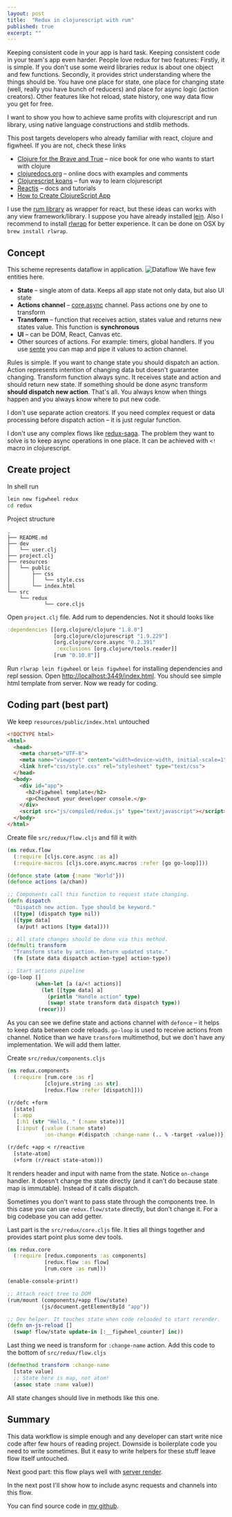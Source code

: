 ```yaml
---
layout: post
title:  "Redux in clojurescript with rum"
published: true
excerpt: ""
---
```


Keeping consistent code in your app is hard task. Keeping consistent code in your team's app even harder. People love redux for two features:
Firstly, it is simple. If you don't use some weird libraries redux is about one object and few functions.
Secondly, it provides strict understanding where the things should be. You have one place for state, one place for changing state (well, really you have bunch of reducers) and place for async logic (action creators).
Other features like hot reload, state history, one way data flow you get for free.

I want to show you how to achieve same profits with clojurescript and run library, using native language constructions and stdlib methods.

This post targets developers who already familiar with react, clojure and figwheel. If you are not, check these links

* [Clojure for the Brave and True](http://www.braveclojure.com/) – nice book for one who wants to start with clojure
* [clojuredocs.org](http://clojuredocs.org/) – online docs with examples and comments
* [Clojurescript koans](http://clojurescriptkoans.com/) – fun way to learn clojurescript
* [Reactjs](https://facebook.github.io/react/) – docs and tutorials
* [How to Create ClojureScript App](https://medium.com/@roman01la/how-to-create-clojurescript-app-4e38778c4762)

I use the [rum library](https://github.com/tonsky/rum) as wrapper for react, but these ideas can works with any view framework/library.
I suppose you have already installed [lein](https://leiningen.org/#install).
Also I recommend to install [rlwrap](https://github.com/hanslub42/rlwrap) for better experience. It can be done on OSX by `brew install rlwrap`.

## Concept
This scheme represents dataflow in application.
![Dataflow][1]
We have few entities here.

* **State** – single atom of data. Keeps all app state not only data, but also UI state
* **Actions channel** – [core.async](https://clojure.github.io/core.async/) channel. Pass actions one by one to transform
* **Transform** – function that receives action, states value and returns new states value. This function is **synchronous**
* **UI** – can be DOM, React, Canvas etc.
* Other sources of actions. For example: timers, global handlers. If you use [sente](https://github.com/ptaoussanis/sente) you can map and pipe it values to action channel.

Rules is simple. If you want to change state you should dispatch an action. Action represents intention of changing data but doesn't guarantee changing. Transform function always sync. It receives state and action and should return new state. If something should be done async transform **should dispatch new action**. That's all. You always know when things happen and you always know where to put new code.

I don't use separate action creators. If you need complex request or data processing before dispatch action – it is just regular function.

I don't use any complex flows like [redux-saga](https://github.com/redux-saga/redux-saga). The problem they want to solve is to keep async operations in one place. It can be achieved with `<!` macro in clojurescript.

## Create project
In shell run

```bash
lein new figwheel redux
cd redux
```

Project structure

```
.
├── README.md
├── dev
│   └── user.clj
├── project.clj
├── resources
│   └── public
│       ├── css
│       │   └── style.css
│       └── index.html
└── src
    └── redux
            └── core.cljs
```

Open `project.clj` file. Add rum to dependencies. Not it should looks like

```clojure
:dependencies [[org.clojure/clojure "1.8.0"]
               [org.clojure/clojurescript "1.9.229"]
               [org.clojure/core.async "0.2.391"
                :exclusions [org.clojure/tools.reader]]
               [rum "0.10.8"]]
```

Run `rlwrap lein figwheel` or `lein figwheel` for installing dependencies and repl session.
Open [http://localhost:3449/index.html](http://localhost:3449/index.html). You should see simple html template from server. Now we ready for coding.

## Coding part (best part)
We keep `resources/public/index.html` untouched

```html
<!DOCTYPE html>
<html>
  <head>
    <meta charset="UTF-8">
    <meta name="viewport" content="width=device-width, initial-scale=1">
    <link href="css/style.css" rel="stylesheet" type="text/css">
  </head>
  <body>
    <div id="app">
      <h2>Figwheel template</h2>
      <p>Checkout your developer console.</p>
    </div>
    <script src="js/compiled/redux.js" type="text/javascript"></script>
  </body>
</html>
```

Create file `src/redux/flow.cljs` and fill it with

```clojure
(ns redux.flow
  (:require [cljs.core.async :as a])
  (:require-macros [cljs.core.async.macros :refer [go go-loop]]))

(defonce state (atom {:name "World"}))
(defonce actions (a/chan))

;; Components call this function to request state changing.
(defn dispatch
  "Dispatch new action. Type should be keyword."
  ([type] (dispatch type nil))
  ([type data]
   (a/put! actions [type data])))

;; All state changes should be done via this method.
(defmulti transform
  "Transform state by action. Return updated state."
  (fn [state data dispatch action-type] action-type))

;; Start actions pipeline
(go-loop []
         (when-let [a (a/<! actions)]
           (let [[type data] a]
             (println "Handle action" type)
             (swap! state transform data dispatch type))
          (recur)))
```

As you can see we define state and actions channel with `defonce` – it helps to keep data between code reloads.
`go-loop` is used to receive actions from channel.
Notice than we have `transform` multimethod, but we don't have any implementation. We will add them latter.

Create `src/redux/components.cljs`

```clojure
(ns redux.components
  (:require [rum.core :as r]
            [clojure.string :as str]
            [redux.flow :refer [dispatch]]))

(r/defc +form
  [state]
  [:.app
   [:h1 (str "Hello, " (:name state))]
   [:input {:value (:name state)
            :on-change #(dispatch :change-name (.. % -target -value))}]])

(r/defc +app < r/reactive
  [state-atom]
  (+form (r/react state-atom)))
```
It renders header and input with name from the state. Notice `on-change` handler. It doesn't change the state directly (and it can't do because state map is immutable). Instead of it calls dispatch.

Sometimes you don't want to pass state through the components tree. In this case you can use `redux.flow/state` directly, but don't change it. For a big codebase you can add getter.

Last part is the `src/redux/core.cljs` file. It ties all things together and provides start point plus some dev tools.

```clojure
(ns redux.core
  (:require [redux.components :as components]
            [redux.flow :as flow]
            [rum.core :as rum]))

(enable-console-print!)

;; Attach react tree to DOM
(rum/mount (components/+app flow/state)
           (js/document.getElementById "app"))

;; Dev helper. It touches state when code reloaded to start rerender.
(defn on-js-reload []
  (swap! flow/state update-in [:__figwheel_counter] inc))
```

Last thing we need is transform for `:change-name` action. Add this code to the bottom of `src/redux/flow.cljs`

```clojure
(defmethod transform :change-name
  [state value]
  ;; State here is map, not atom!
  (assoc state :name value))
```

All state changes should live in methods like this one.

## Summary
This data workflow is simple enough and any developer can start write nice code after few hours of reading project. Downside is boilerplate code you need to write sometimes. But it easy to write helpers for these stuff leave flow itself untouched.

Next good part: this flow plays well with [server render](http://slonoed.net/clojure-render-react).

In the next post I'll show how to include async requests and channels into this flow.

You can find source code in [my github](https://github.com/slonoed/blog-redux-in-closurescript-with-rum).

[1]: /assets/img/redux-in-clojurescript-with-rum/flow.png "flow"

